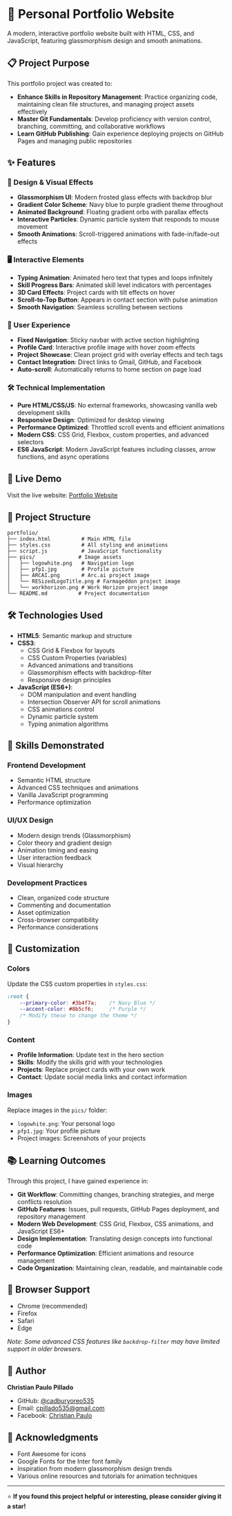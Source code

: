 # 🌟 Personal Portfolio Website

A modern, interactive portfolio website built with HTML, CSS, and JavaScript, featuring glassmorphism design and smooth animations.

## 📋 Project Purpose

This portfolio project was created to:

- **Enhance Skills in Repository Management**: Practice organizing code, maintaining clean file structures, and managing project assets effectively
- **Master Git Fundamentals**: Develop proficiency with version control, branching, committing, and collaborative workflows
- **Learn GitHub Publishing**: Gain experience deploying projects on GitHub Pages and managing public repositories

## ✨ Features

### 🎨 Design & Visual Effects
- **Glassmorphism UI**: Modern frosted glass effects with backdrop blur
- **Gradient Color Scheme**: Navy blue to purple gradient theme throughout
- **Animated Background**: Floating gradient orbs with parallax effects
- **Interactive Particles**: Dynamic particle system that responds to mouse movement
- **Smooth Animations**: Scroll-triggered animations with fade-in/fade-out effects

### 🖥️ Interactive Elements
- **Typing Animation**: Animated hero text that types and loops infinitely
- **Skill Progress Bars**: Animated skill level indicators with percentages
- **3D Card Effects**: Project cards with tilt effects on hover
- **Scroll-to-Top Button**: Appears in contact section with pulse animation
- **Smooth Navigation**: Seamless scrolling between sections

### 📱 User Experience
- **Fixed Navigation**: Sticky navbar with active section highlighting
- **Profile Card**: Interactive profile image with hover zoom effects
- **Project Showcase**: Clean project grid with overlay effects and tech tags
- **Contact Integration**: Direct links to Gmail, GitHub, and Facebook
- **Auto-scroll**: Automatically returns to home section on page load

### 🛠️ Technical Implementation
- **Pure HTML/CSS/JS**: No external frameworks, showcasing vanilla web development skills
- **Responsive Design**: Optimized for desktop viewing
- **Performance Optimized**: Throttled scroll events and efficient animations
- **Modern CSS**: CSS Grid, Flexbox, custom properties, and advanced selectors
- **ES6 JavaScript**: Modern JavaScript features including classes, arrow functions, and async operations

## 🚀 Live Demo

Visit the live website: [Portfolio Website](https://pau-portfolio.vercel.app/)

## 📁 Project Structure

```
portfolio/
├── index.html          # Main HTML file
├── styles.css          # All styling and animations
├── script.js           # JavaScript functionality
├── pics/              # Image assets
│   ├── logowhite.png   # Navigation logo
│   ├── pfp1.jpg        # Profile picture
│   ├── ARCAI.png       # Arc.ai project image
│   └── RESizedLogoTitle.png # Farmageddon project image
│   └── workhorizon.png # Work Horizon project image
└── README.md          # Project documentation
```

## 🛠️ Technologies Used

- **HTML5**: Semantic markup and structure
- **CSS3**: 
  - CSS Grid & Flexbox for layouts
  - CSS Custom Properties (variables)
  - Advanced animations and transitions
  - Glassmorphism effects with backdrop-filter
  - Responsive design principles
- **JavaScript (ES6+)**:
  - DOM manipulation and event handling
  - Intersection Observer API for scroll animations
  - CSS animations control
  - Dynamic particle system
  - Typing animation algorithms

## 🎯 Skills Demonstrated

### Frontend Development
- Semantic HTML structure
- Advanced CSS techniques and animations
- Vanilla JavaScript programming
- Performance optimization

### UI/UX Design
- Modern design trends (Glassmorphism)
- Color theory and gradient design
- Animation timing and easing
- User interaction feedback
- Visual hierarchy

### Development Practices
- Clean, organized code structure
- Commenting and documentation
- Asset optimization
- Cross-browser compatibility
- Performance considerations


## 🎨 Customization

### Colors
Update the CSS custom properties in `styles.css`:
```css
:root {
    --primary-color: #3b4f7a;    /* Navy Blue */
    --accent-color: #8b5cf6;     /* Purple */
    /* Modify these to change the theme */
}
```

### Content
- **Profile Information**: Update text in the hero section
- **Skills**: Modify the skills grid with your technologies
- **Projects**: Replace project cards with your own work
- **Contact**: Update social media links and contact information

### Images
Replace images in the `pics/` folder:
- `logowhite.png`: Your personal logo
- `pfp1.jpg`: Your profile picture
- Project images: Screenshots of your projects

## 📚 Learning Outcomes

Through this project, I have gained experience in:

- **Git Workflow**: Committing changes, branching strategies, and merge conflicts resolution
- **GitHub Features**: Issues, pull requests, GitHub Pages deployment, and repository management
- **Modern Web Development**: CSS Grid, Flexbox, CSS animations, and JavaScript ES6+
- **Design Implementation**: Translating design concepts into functional code
- **Performance Optimization**: Efficient animations and resource management
- **Code Organization**: Maintaining clean, readable, and maintainable code

## 🔧 Browser Support

- Chrome (recommended)
- Firefox
- Safari
- Edge

*Note: Some advanced CSS features like `backdrop-filter` may have limited support in older browsers.*


## 👤 Author

**Christian Paulo Pillado**
- GitHub: [@cadburyoreo535](https://github.com/cadburyoreo535)
- Email: cpillado535@gmail.com
- Facebook: [Christian Paulo](https://www.facebook.com/christian.paulooo)

## 🙏 Acknowledgments

- Font Awesome for icons
- Google Fonts for the Inter font family
- Inspiration from modern glassmorphism design trends
- Various online resources and tutorials for animation techniques

---

⭐ **If you found this project helpful or interesting, please consider giving it a star!**
